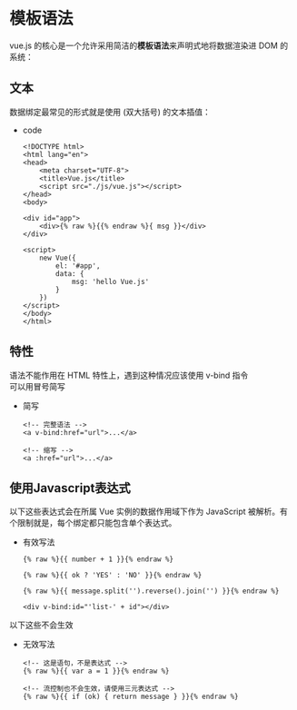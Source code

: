 # 模板语法

vue.js 的核心是一个允许采用简洁的**模板语法**来声明式地将数据渲染进 DOM 的系统：<br>

## 文本
数据绑定最常见的形式就是使用 (双大括号) 的文本插值：

* code
    ```
    <!DOCTYPE html>
    <html lang="en">
    <head>
        <meta charset="UTF-8">
        <title>Vue.js</title>
        <script src="./js/vue.js"></script>
    </head>
    <body>
    
    <div id="app">
        <div>{% raw %}{{% endraw %}{ msg }}</div>
    </div>
    
    <script>
        new Vue({
            el: '#app',
            data: {
                msg: 'hello Vue.js'
            }
        })
    </script>
    </body>
    </html>

    ```

## 特性
语法不能作用在 HTML 特性上，遇到这种情况应该使用 v-bind 指令<br>
可以用冒号简写
* 简写
    ```
    <!-- 完整语法 -->
    <a v-bind:href="url">...</a>
    
    <!-- 缩写 -->
    <a :href="url">...</a>
    ```
    
## 使用Javascript表达式
以下这些表达式会在所属 Vue 实例的数据作用域下作为 JavaScript 被解析。有个限制就是，每个绑定都只能包含单个表达式。

* 有效写法
    ```
    {% raw %}{{ number + 1 }}{% endraw %}
        
    {% raw %}{{ ok ? 'YES' : 'NO' }}{% endraw %}
    
    {% raw %}{{ message.split('').reverse().join('') }}{% endraw %}
    
    <div v-bind:id="'list-' + id"></div>
    ```


以下这些不会生效
* 无效写法
    ```
    <!-- 这是语句，不是表达式 -->
    {% raw %}{{ var a = 1 }}{% endraw %}
    
    <!-- 流控制也不会生效，请使用三元表达式 -->
    {% raw %}{{ if (ok) { return message } }}{% endraw %}
    ```



